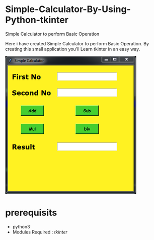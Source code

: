 # Simple-Calculator-By-Using-Python-tkinter
Simple Calculator to perform Basic Operation

Here i have created Simple Calculator to perform Basic Operation.
By creating this small application you'll Learn tkinter in an easy way. 

![Alt Text](https://github.com/satyam8484/Simple-Calculator-By-Using-Python-tkinter/blob/master/Simple_cal.PNG)

# prerequisits

* python3
* Modules Required :
  *tkinter*

